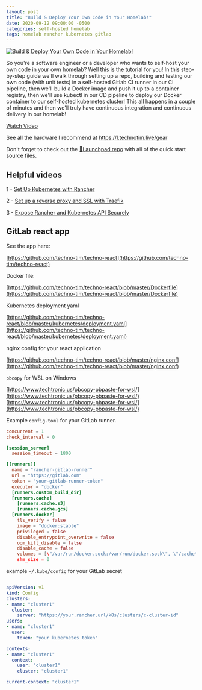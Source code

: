 ```yaml
---
layout: post
title: "Build & Deploy Your Own Code in Your Homelab!"
date: 2020-09-12 09:00:00 -0500
categories: self-hosted homelab
tags: homelab rancher kubernetes gitlab
---
```


[![Build & Deploy Your Own Code in Your Homelab!](https://img.youtube.com/vi/Xc94HJn1nNo/0.jpg)](https://www.youtube.com/watch?v=Xc94HJn1nNo "Build & Deploy Your Own Code in Your Homelab!")

So you're a software engineer or a developer who wants to self-host your own code in your own homelab?  Well this is the tutorial for you!  In this step-by-step guide we'll walk through setting up a repo, building and testing our own code (with unit tests) in a self-hosted Gitlab CI runner in our CI pipeline, then we'll build a Docker image and push it up to a container registry, then we'll use kubectl in our CD pipeline to deploy our Docker container to our self-hosted kubernetes cluster!  This all happens in a couple of minutes and then we'll truly have continuous integration and continuous delivery in our homelab!

[Watch Video](https://www.youtube.com/watch?v=Xc94HJn1nNo)

See all the hardware I recommend at <https://l.technotim.live/gear>

Don't forget to check out the [🚀Launchpad repo](https://l.technotim.live/quick-start) with all of the quick start source files.

## Helpful videos

1 - [Set Up Kubernetes with Rancher](https://www.youtube.com/watch?v=oILc0ywDVTk)

2 - [Set up a reverse proxy and SSL with Traefik](https://www.youtube.com/watch?v=pAM2GBCDGTo)

3 - [Expose Rancher and Kubernetes API Securely](https://www.youtube.com/watch?v=Af7HXhElams)

## GitLab react app

See the app here:

[https://github.com/techno-tim/techno-react](https://github.com/techno-tim/techno-react)

Docker file:

[https://github.com/techno-tim/techno-react/blob/master/Dockerfile](https://github.com/techno-tim/techno-react/blob/master/Dockerfile)

Kubernetes deployment yaml

[https://github.com/techno-tim/techno-react/blob/master/kubernetes/deployment.yaml](https://github.com/techno-tim/techno-react/blob/master/kubernetes/deployment.yaml)

nginx config for your react application

[https://github.com/techno-tim/techno-react/blob/master/nginx.conf](https://github.com/techno-tim/techno-react/blob/master/nginx.conf)

`pbcopy` for WSL on Windows

[https://www.techtronic.us/pbcopy-pbpaste-for-wsl/](https://www.techtronic.us/pbcopy-pbpaste-for-wsl/)
[https://www.techtronic.us/pbcopy-pbpaste-for-wsl/](https://www.techtronic.us/pbcopy-pbpaste-for-wsl/)

Example `config.toml` for your GitLab runner.

```toml
concurrent = 1
check_interval = 0

[session_server]
  session_timeout = 1800

[[runners]]
  name = "rancher-gitlab-runner"
  url = "https://gitlab.com"
  token = "your-gitlab-runner-token"
  executor = "docker"
  [runners.custom_build_dir]
  [runners.cache]
    [runners.cache.s3]
    [runners.cache.gcs]
  [runners.docker]
    tls_verify = false
    image = "docker:stable"
    privileged = false
    disable_entrypoint_overwrite = false
    oom_kill_disable = false
    disable_cache = false
    volumes = [\"/var/run/docker.sock:/var/run/docker.sock\", \"/cache\"]
    shm_size = 0
```

example `~/.kube/config` for your GitLab secret

```yml

apiVersion: v1
kind: Config
clusters:
- name: "cluster1"
  cluster:
    server: "https://your.rancher.url/k8s/clusters/c-cluster-id"
users:
- name: "cluster1"
  user:
    token: "your kubernetes token"

contexts:
- name: "cluster1"
  context:
    user: "cluster1"
    cluster: "cluster1"

current-context: "cluster1"
```
